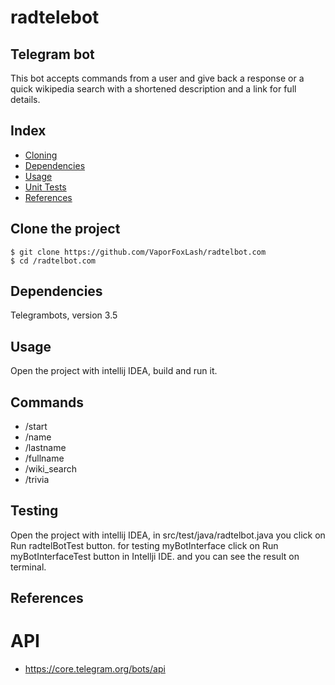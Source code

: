 # radtelebot
## Telegram bot
This bot accepts commands from a user and give back a response or a quick 
wikipedia search with a shortened description and a link for full details.

## Index
* [Cloning](#Clone)
* [Dependencies](#Dependencies)
* [Usage](#Usage)
* [Unit Tests](#Testing)
* [References](#References)


## <a name="Clone">Clone the project</a>
```shell
$ git clone https://github.com/VaporFoxLash/radtelbot.com
$ cd /radtelbot.com
```

## <a name="Dependencies">Dependencies</a>
Telegrambots, version 3.5

## <a name="Usage">Usage</a>
Open the project with intellij IDEA, build and run it.
## Commands
* /start
* /name
* /lastname
* /fullname
* /wiki_search
* /trivia


## <a name="Testing">Testing</a>
Open the project with intellij IDEA, in src/test/java/radtelbot.java you click on Run radtelBotTest button.
for testing myBotInterface click on Run myBotInterfaceTest button in Intellji IDE.
and you can see the result on terminal.


## <a name="References">References</a>
# API
*  https://core.telegram.org/bots/api

